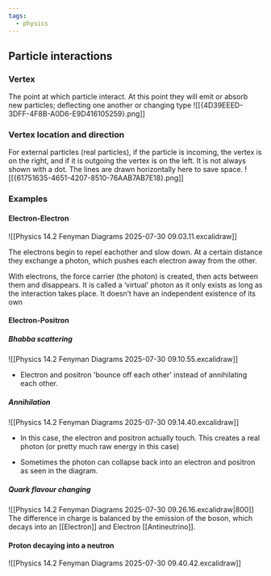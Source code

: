 ```yaml
---
tags:
  - physics
---
```

## Particle interactions
### Vertex
The point at which particle interact. 
At this point they will emit or absorb new particles; deflecting one another or changing type 
![[{4D39EEED-3DFF-4F8B-A0D6-E9D416105259}.png]]

### Vertex location and direction
For external particles (real particles), if the particle is incoming, the vertex is on the right, and if it is outgoing the vertex is on the left. It is not always shown with a dot. The lines are drawn horizontally here to save space.
![[{61751635-4651-4207-8510-76AAB7AB7E18}.png]]

### Examples
#### Electron-Electron
![[Physics 14.2 Fenyman Diagrams 2025-07-30 09.03.11.excalidraw]]

The electrons begin to repel eachother and slow down. At a certain distance they
exchange a photon, which pushes each electron away from the other. 

With electrons, the force carrier (the photon) is created, then acts between them and disappears. It is called a ‘virtual’ photon as it only exists as long as the interaction takes place. It doesn’t have an independent
existence of its own
#### Electron-Positron
##### Bhabba scattering
![[Physics 14.2 Fenyman Diagrams 2025-07-30 09.10.55.excalidraw]]
- Electron and positron 'bounce off each other' instead of annihilating each other. 

##### Annihilation
![[Physics 14.2 Fenyman Diagrams 2025-07-30 09.14.40.excalidraw]]
- In this case, the electron and positron actually touch. 
	This creates a real photon (or pretty much raw energy in this case)

- Sometimes the photon can collapse back into an electron and positron as seen in the diagram. 

##### Quark flavour changing
![[Physics 14.2 Fenyman Diagrams 2025-07-30 09.26.16.excalidraw|800]]
The difference in charge is balanced by the emission of the boson, which decays into an [[Electron]] and Electron [[Antineutrino]]. 

#### Proton decaying into a neutron
![[Physics 14.2 Fenyman Diagrams 2025-07-30 09.40.42.excalidraw]]





